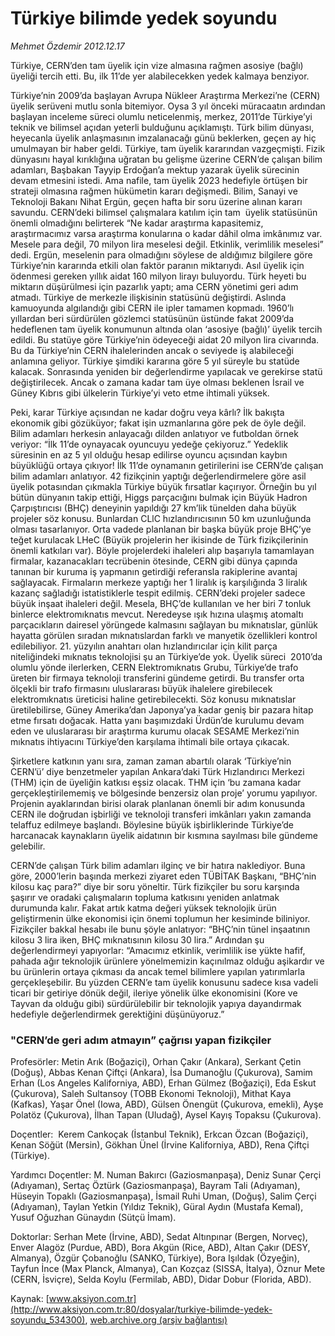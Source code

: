 # Türkiye bilimde yedek soyundu

*Mehmet Özdemir 2012.12.17*

<div class="pNewsDetailMainContent" itemprop="articleBody">
 <p>
  Türkiye, CERN’den tam üyelik için vize almasına rağmen asosiye (bağlı) üyeliği tercih etti. Bu, ilk 11’de yer alabilecekken yedek kalmaya benziyor.
 </p>
 <p>
  Türkiye’nin 2009’da başlayan Avrupa Nükleer Araştırma Merkezi’ne (CERN) üyelik serüveni mutlu sonla bitemiyor. Oysa 3 yıl önceki müracaatın ardından başlayan inceleme süreci olumlu neticelenmiş, merkez, 2011’de Türkiye’yi teknik ve bilimsel açıdan yeterli bulduğunu açıklamıştı. Türk bilim dünyası, heyecanla üyelik anlaşmasının imzalanacağı günü beklerken, geçen ay hiç umulmayan bir haber geldi. Türkiye, tam üyelik kararından vazgeçmişti. Fizik dünyasını hayal kırıklığına uğratan bu gelişme üzerine CERN’de çalışan bilim adamları, Başbakan Tayyip Erdoğan’a mektup yazarak üyelik sürecinin devam etmesini istedi. Ama nafile, tam üyelik 2023 hedefiyle örtüşen bir strateji olmasına rağmen hükümetin kararı değişmedi. Bilim, Sanayi ve Teknoloji Bakanı Nihat Ergün, geçen hafta bir soru üzerine alınan kararı savundu. CERN’deki bilimsel çalışmalara katılım için tam  üyelik statüsünün önemli olmadığını belirterek “Ne kadar araştırma kapasitemiz, araştırmacımız varsa araştırma konularına o kadar dâhil olma imkânımız var. Mesele para değil, 70 milyon lira meselesi değil. Etkinlik, verimlilik meselesi” dedi. Ergün, meselenin para olmadığını söylese de aldığımız bilgilere göre Türkiye’nin kararında etkili olan faktör paranın miktarıydı. Asıl üyelik için ödenmesi gereken yıllık aidat 160 milyon lirayı buluyordu. Türk heyeti bu miktarın düşürülmesi için pazarlık yaptı; ama CERN yönetimi geri adım atmadı. Türkiye de merkezle ilişkisinin statüsünü değiştirdi. Aslında kamuoyunda algılandığı gibi CERN ile ipler tamamen kopmadı. 1960’lı yıllardan beri sürdürülen gözlemci statüsünün üstünde fakat 2009’da hedeflenen tam üyelik konumunun altında olan ‘asosiye (bağlı)’ üyelik tercih edildi. Bu statüye göre Türkiye’nin ödeyeceği aidat 20 milyon lira civarında. Bu da Türkiye’nin CERN ihalelerinden ancak o seviyede iş alabileceği anlamına geliyor. Türkiye şimdiki kararına göre 5 yıl süreyle bu statüde kalacak. Sonrasında yeniden bir değerlendirme yapılacak ve gerekirse statü değiştirilecek. Ancak o zamana kadar tam üye olması beklenen İsrail ve Güney Kıbrıs gibi ülkelerin Türkiye’yi veto etme ihtimali yüksek.
 </p>
 <p>
  Peki, karar Türkiye açısından ne kadar doğru veya kârlı? İlk bakışta ekonomik gibi gözüküyor; fakat işin uzmanlarına göre pek de öyle değil. Bilim adamları herkesin anlayacağı dilden anlatıyor ve futboldan örnek veriyor: “İlk 11’de oynayacak oyuncuyu yedeğe çekiyoruz.” Yedeklik süresinin en az 5 yıl olduğu hesap edilirse oyuncu açısından kaybın büyüklüğü ortaya çıkıyor! İlk 11’de oynamanın getirilerini ise CERN’de çalışan bilim adamları anlatıyor. 42 fizikçinin yaptığı değerlendirmelere göre asil üyelik potasından çıkmakla Türkiye büyük fırsatlar kaçırıyor. Örneğin bu yıl bütün dünyanın takip ettiği, Higgs parçacığını bulmak için Büyük Hadron Çarpıştırıcısı (BHÇ) deneyinin yapıldığı 27 km’lik tünelden daha büyük projeler söz konusu. Bunlardan CLlC hızlandırıcısının 50 km uzunluğunda olması tasarlanıyor. Orta vadede planlanan bir başka büyük proje BHÇ’ye teğet kurulacak LHeC (Büyük projelerin her ikisinde de Türk fizikçilerinin önemli katkıları var). Böyle projelerdeki ihaleleri alıp başarıyla tamamlayan firmalar, kazanacakları tecrübenin ötesinde, CERN gibi dünya çapında tanınan bir kuruma iş yapmanın getirdiği referansla rakiplerine avantaj sağlayacak. Firmaların merkeze yaptığı her 1 liralık iş karşılığında 3 liralık kazanç sağladığı istatistiklerle tespit edilmiş. CERN’deki projeler sadece büyük inşaat ihaleleri değil. Mesela, BHÇ’de kullanılan ve her biri 7 tonluk binlerce elektromıknatıs mevcut. Neredeyse ışık hızına ulaşmış atomaltı parçacıkların dairesel yörüngede kalmasını sağlayan bu mıknatıslar, günlük hayatta görülen sıradan mıknatıslardan farklı ve manyetik özellikleri kontrol edilebiliyor. 21. yüzyılın anahtarı olan hızlandırıcılar için kilit parça niteliğindeki mıknatıs teknolojisi şu an Türkiye’de yok. Üyelik süreci  2010’da olumlu yönde ilerlerken, CERN Elektromıknatıs Grubu, Türkiye’de trafo üreten bir firmaya teknoloji transferini gündeme getirdi. Bu transfer orta ölçekli bir trafo firmasını uluslararası büyük ihalelere girebilecek elektromıknatıs üreticisi haline getirebilecekti. Söz konusu mıknatıslar üretilebilirse, Güney Amerika’dan Japonya’ya kadar geniş bir pazara hitap etme fırsatı doğacak. Hatta yanı başımızdaki Ürdün’de kurulumu devam eden ve uluslararası bir araştırma kurumu olacak SESAME Merkezi’nin mıknatıs ihtiyacını Türkiye’den karşılama ihtimali bile ortaya çıkacak.
 </p>
 <p>
  Şirketlere katkının yanı sıra, zaman zaman abartılı olarak ‘Türkiye’nin CERN’ü’ diye benzetmeler yapılan Ankara’daki Türk Hızlandırıcı Merkezi (THM) için de üyeliğin katkısı eşsiz olacak. THM için ‘bu zamana kadar gerçekleştirilememiş ve bölgesinde benzersiz olan proje’ yorumu yapılıyor. Projenin ayaklarından birisi olarak planlanan önemli bir adım konusunda CERN ile doğrudan işbirliği ve teknoloji transferi imkânları yakın zamanda telaffuz edilmeye başlandı. Böylesine büyük işbirliklerinde Türkiye’de harcanacak kaynakların üyelik aidatının bir kısmına sayılması bile gündeme gelebilir.
 </p>
 <p>
  CERN’de çalışan Türk bilim adamları ilginç ve bir hatıra naklediyor. Buna göre, 2000’lerin başında merkezi ziyaret eden TÜBİTAK Başkanı, “BHÇ’nin kilosu kaç para?” diye bir soru yöneltir. Türk fizikçiler bu soru karşında şaşırır ve oradaki çalışmaların topluma katkısını yeniden anlatmak durumunda kalır. Fakat artık katma değeri yüksek teknolojik ürün geliştirmenin ülke ekonomisi için önemi toplumun her kesiminde biliniyor. Fizikçiler bakkal hesabı ile bunu şöyle anlatıyor: “BHÇ’nin tünel inşaatının kilosu 3 lira iken, BHÇ mıknatısının kilosu 30 lira.” Ardından şu değerlendirmeyi yapıyorlar: “Amacımız etkinlik, verimlilik ise yükte hafif, pahada ağır teknolojik ürünlere yönelmemizin kaçınılmaz olduğu aşikardır ve bu ürünlerin ortaya çıkması da ancak temel bilimlere yapılan yatırımlarla gerçekleşebilir. Bu yüzden CERN’e tam üyelik konusunu sadece kısa vadeli ticari bir getiriye dönük değil, ileriye yönelik ülke ekonomisini (Kore ve Tayvan da olduğu gibi) sürdürülebilir bir teknolojik yapıya dayandırmak hedefiyle değerlendirmek gerektiğini düşünüyoruz.”
 </p>
 <h3>
  <span>
   "CERN’de geri adım atmayın” çağrısı yapan fizikçiler
  </span>
 </h3>
 <p>
  Profesörler: Metin Arık (Boğaziçi), Orhan Çakır (Ankara), Serkant Çetin (Doğuş), Abbas Kenan Çiftçi (Ankara), İsa Dumanoğlu (Çukurova), Samim Erhan (Los Angeles Kaliforniya, ABD), Erhan Gülmez (Boğaziçi), Eda Eskut (Çukurova), Saleh Sultansoy (TOBB Ekonomi Teknoloji), Mithat Kaya (Kafkas), Yaşar Önel (Iowa, ABD), Gülsen Önengüt (Çukurova, emekli), Ayşe Polatöz (Çukurova), İlhan Tapan (Uludağ), Aysel Kayış Topaksu (Çukurova).
 </p>
 <p>
  Doçentler:  Kerem Cankoçak (İstanbul Teknik), Erkcan Özcan (Boğaziçi), Kenan Söğüt (Mersin), Gökhan Ünel (İrvine Kaliforniya, ABD), Rena Çiftçi (Türkiye).
 </p>
 <p>
  Yardımcı Doçentler: M. Numan Bakırcı (Gaziosmanpaşa), Deniz Sunar Çerçi (Adıyaman), Sertaç Öztürk (Gaziosmanpaşa), Bayram Tali (Adıyaman), Hüseyin Topaklı (Gaziosmanpaşa), İsmail Ruhi Uman, (Doğuş), Salim Çerçi (Adıyaman), Taylan Yetkin (Yıldız Teknik), Güral Aydın (Mustafa Kemal), Yusuf Oğuzhan Günaydın (Sütçü İmam).
 </p>
 <p>
  Doktorlar: Serhan Mete (İrvine, ABD), Sedat Altınpınar (Bergen, Norveç), Enver Alagöz (Purdue, ABD), Bora Akgün (Rice, ABD), Altan Çakır (DESY, Almanya), Özgür Çobanoğlu (SANKO, Türkiye), Bora Işıldak (Özyeğin), Tayfun İnce (Max Planck, Almanya), Can Kozçaz (SISSA, İtalya), Öznur Mete (CERN, İsviçre), Selda Koylu (Fermilab, ABD), Didar Dobur (Florida, ABD).
 </p>
 <p>
 </p>
</div>


Kaynak: [www.aksiyon.com.tr](http://www.aksiyon.com.tr:80/dosyalar/turkiye-bilimde-yedek-soyundu_534300), [web.archive.org (arşiv bağlantısı)](http://web.archive.org/web/20150216021538/http://www.aksiyon.com.tr:80/dosyalar/turkiye-bilimde-yedek-soyundu_534300)
